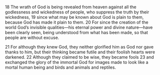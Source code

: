 18 The wrath of God is being revealed from heaven against all the godlessness and wickedness of people, who suppress the truth by their wickedness, 19 since what may be known about God is plain to them, because God has made it plain to them. 20 For since the creation of the world God’s invisible qualities—his eternal power and divine nature—have been clearly seen, being understood from what has been made, so that people are without excuse.

21 For although they knew God, they neither glorified him as God nor gave thanks to him, but their thinking became futile and their foolish hearts were darkened. 22 Although they claimed to be wise, they became fools 23 and exchanged the glory of the immortal God for images made to look like a mortal human being and birds and animals and reptiles.